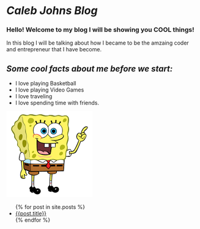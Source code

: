 # ***Caleb Johns Blog***
### Hello! Welcome to my blog I will be showing you **COOL** things!

In this blog I will be talking about how I became to be the amzaing coder and entrepreneur that I have become. 

## ***Some cool facts about me before we start:***

- I love playing Basketball
- I love playing Video Games
- I love traveling
- I love spending time with friends.

![An image of spongebob](/assets/spongebob.png)


<ul>
    {% for post in site.posts %}
    <li>
    <a href= "/blog{{ post.url }}"> {{post.title}}</a>
    </li>
    {% endfor %}
</ul>